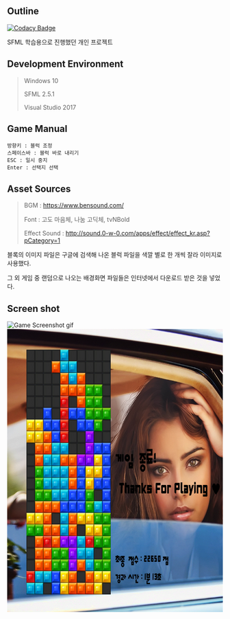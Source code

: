<h2>Outline</h2>

[![Codacy Badge](https://api.codacy.com/project/badge/Grade/d3e4ed50e41d4b8eb20dcc930a5794f8)](https://www.codacy.com?utm_source=github.com&amp;utm_medium=referral&amp;utm_content=jopemachine/Tetris-SFML&amp;utm_campaign=Badge_Grade)

SFML 학습용으로 진행했던 개인 프로젝트

<h2>Development Environment</h2>

> Windows 10 
>
> SFML 2.5.1
>
> Visual Studio 2017


<h2>Game Manual</h2>

```
방향키 : 블럭 조정
스페이스바 : 블럭 바로 내리기
ESC : 일시 중지
Enter : 선택지 선택
```



<h2>Asset Sources</h2>


> BGM : https://www.bensound.com/
>
> Font : 고도 마음체, 나눔 고딕체, tvNBold
>
> Effect Sound : http://sound.0-w-0.com/apps/effect/effect_kr.asp?pCategory=1


블록의 이미지 파일은 구글에 검색해 나온 블럭 파일을 색깔 별로 한 개씩 잘라 이미지로 사용했다.

그 외 게임 중 랜덤으로 나오는 배경화면 파일들은 인터넷에서 다운로드 받은 것을 넣었다.


<h2>Screen shot</h2>

<img alt="Game Screenshot gif" src="ScreenGif.gif" width="693px" height="660px">

<img alt="Game Screenshot" src="ScreenShot.png" width="693px" height="660px">

